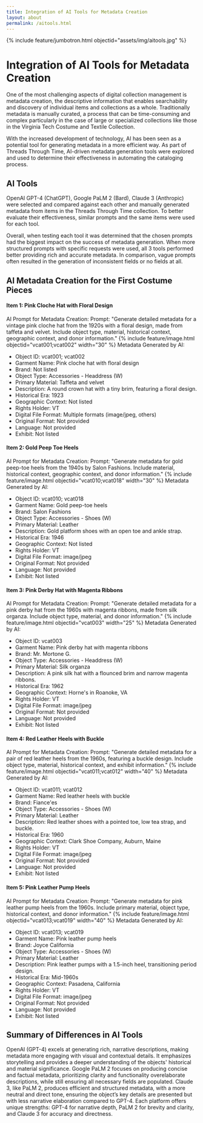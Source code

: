 ```yaml
---
title: Integration of AI Tools for Metadata Creation
layout: about
permalink: /aitools.html
---
```

{% include feature/jumbotron.html objectid="assets/img/aitools.jpg" %}
# Integration of AI Tools for Metadata Creation
One of the most challenging aspects of digital collection management is metadata creation, the descriptive information that enables searchability and discovery of individual items and collections as a whole. Traditionally metadata is manually curated, a process that can be time-consuming and complex particularly in the case of large or specialized collections like those in the Virginia Tech Costume and Textile Collection.

With the increased development of technology, AI has been seen as a potential tool for generating metadata in a more efficient way. As part of Threads Through Time, AI-driven metadata generation tools were explored and used to determine their effectiveness in automating the cataloging process.  

## AI Tools
OpenAI GPT-4 (ChatGPT), Google PaLM 2 (Bard), Claude 3 (Anthropic) were selected and compared against each other and manually generated metadata from items in the Threads Through Time collection. To better evaluate their effectiveness, similar prompts and the same items were used for each tool.

Overall, when testing each tool it was determined that the chosen prompts had the biggest impact on the success of metadata generation. When more structured prompts with specific requests were used, all 3 tools performed better providing rich and accurate metadata. In comparison, vague prompts often resulted in the generation of inconsistent fields or no fields at all.
## AI Metadata Creation for the First Costume Pieces
#### Item 1: Pink Cloche Hat with Floral Design
AI Prompt for Metadata Creation:
Prompt: "Generate detailed metadata for a vintage pink cloche hat from the 1920s with a floral design, made from taffeta and velvet. Include object type, material, historical context, geographic context, and donor information."
{% include feature/image.html objectid="vcat001;vcat002" width="30" %}
Metadata Generated by AI:
- Object ID: vcat001; vcat002
- Garment Name: Pink cloche hat with floral design
- Brand: Not listed
- Object Type: Accessories - Headdress (W)
- Primary Material: Taffeta and velvet
- Description: A round crown hat with a tiny brim, featuring a floral design.
- Historical Era: 1923
- Geographic Context: Not listed
- Rights Holder: VT
- Digital File Format: Multiple formats (image/jpeg, others)
- Original Format: Not provided
- Language: Not provided
- Exhibit: Not listed

#### Item 2: Gold Peep Toe Heels
AI Prompt for Metadata Creation:
Prompt: "Generate metadata for gold peep-toe heels from the 1940s by Salon Fashions. Include material, historical context, geographic context, and donor information."
{% include feature/image.html objectid="vcat010;vcat018" width="30" %}
Metadata Generated by AI:
- Object ID: vcat010; vcat018
- Garment Name: Gold peep-toe heels
- Brand: Salon Fashions
- Object Type: Accessories - Shoes (W)
- Primary Material: Leather
- Description: Gold platform shoes with an open toe and ankle strap.
- Historical Era: 1946
- Geographic Context: Not listed
- Rights Holder: VT
- Digital File Format: image/jpeg
- Original Format: Not provided
- Language: Not provided
- Exhibit: Not listed

#### Item 3: Pink Derby Hat with Magenta Ribbons
AI Prompt for Metadata Creation:
Prompt: "Generate detailed metadata for a pink derby hat from the 1960s with magenta ribbons, made from silk organza. Include object type, material, and donor information."
{% include feature/image.html objectid="vcat003" width="25" %}
Metadata Generated by AI:
- Object ID: vcat003
- Garment Name: Pink derby hat with magenta ribbons
- Brand: Mr. Mortone G.
- Object Type: Accessories - Headdress (W)
- Primary Material: Silk organza
- Description: A pink silk hat with a flounced brim and narrow magenta ribbons.
- Historical Era: 1962
- Geographic Context: Horne's in Roanoke, VA
- Rights Holder: VT
- Digital File Format: image/jpeg
- Original Format: Not provided
- Language: Not provided
- Exhibit: Not listed

#### Item 4: Red Leather Heels with Buckle
AI Prompt for Metadata Creation:
Prompt: "Generate detailed metadata for a pair of red leather heels from the 1960s, featuring a buckle design. Include object type, material, historical context, and exhibit information."
{% include feature/image.html objectid="vcat011;vcat012" width="40" %}
Metadata Generated by AI:
- Object ID: vcat011; vcat012
- Garment Name: Red leather heels with buckle
- Brand: Fiance'es
- Object Type: Accessories - Shoes (W)
- Primary Material: Leather
- Description: Red leather shoes with a pointed toe, low tea strap, and buckle.
- Historical Era: 1960
- Geographic Context: Clark Shoe Company, Auburn, Maine
- Rights Holder: VT
- Digital File Format: image/jpeg
- Original Format: Not provided
- Language: Not provided
- Exhibit: Not listed

#### Item 5: Pink Leather Pump Heels
AI Prompt for Metadata Creation:
Prompt: "Generate metadata for pink leather pump heels from the 1960s. Include primary material, object type, historical context, and donor information."
{% include feature/image.html objectid="vcat013;vcat019" width="40" %}
Metadata Generated by AI:
- Object ID: vcat013; vcat019
- Garment Name: Pink leather pump heels
- Brand: Joyce California
- Object Type: Accessories - Shoes (W)
- Primary Material: Leather
- Description: Pink leather pumps with a 1.5-inch heel, transitioning period design.
- Historical Era: Mid-1960s
- Geographic Context: Pasadena, California
- Rights Holder: VT
- Digital File Format: image/jpeg
- Original Format: Not provided
- Language: Not provided
- Exhibit: Not listed

## Summary of Differences in AI Tools
OpenAI (GPT-4) excels at generating rich, narrative descriptions, making metadata more engaging with visual and contextual details. It emphasizes storytelling and provides a deeper understanding of the objects' historical and material significance. Google PaLM 2 focuses on producing concise and factual metadata, prioritizing clarity and functionality overelaborate descriptions, while still ensuring all necessary fields are populated. Claude 3, like PaLM 2, produces efficient and structured metadata, with a more neutral and direct tone, ensuring the object’s key details are presented but with less narrative elaboration compared to GPT-4. Each platform offers unique strengths: GPT-4 for narrative depth, PaLM 2 for brevity and clarity, and Claude 3 for accuracy and directness.

